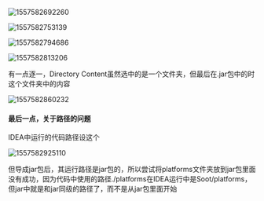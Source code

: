 ![1557582692260](D:\Typora\pictures\1557582692260.png)

![1557582753139](D:\Typora\pictures\1557582753139.png)

![1557582794686](D:\Typora\pictures\1557582794686.png)

![1557582813206](D:\Typora\pictures\1557582813206.png)

有一点逐一，Directory Content虽然选中的是一个文件夹，但最后在.jar包中的时这个文件夹中的内容

![1557582860232](D:\Typora\pictures\1557582860232.png)

#### 最后一点，关于路径的问题

IDEA中运行的代码路径设这个

![1557582925110](D:\Typora\pictures\1557582925110.png)

但导成jar包后，其运行路径是jar包的，所以尝试将platforms文件夹放到jar包里面没有成功，因为代码中使用的路径./platforms在IDEA运行中是Soot/platforms，但jar中就是和jar同级的路径了，而不是从jar包里面开始